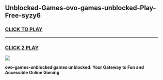 
## Unblocked-Games-ovo-games-unblocked-Play-Free-syzy6
<h3>
<a href="https://premium76.site?title=ovo-games-unblocked&ref=17A">CLICK TO PLAY</a></h3>
<hr>

<h3>
<a href="https://premium76.site?title=ovo-games-unblocked&ref=17A">CLICK 2 PLAY</a>
  
</h3>

<a href="https://premium76.site?title=ovo-games-unblocked&ref=17A"><img src="https://clearcache.store/games.png"></a>


**ovo-games-unblocked games unblocked: Your Gateway to Fun and Accessible Online Gaming**
